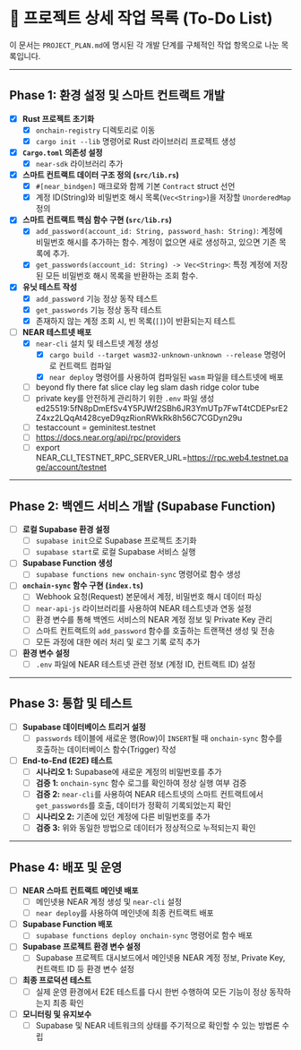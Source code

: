 # 📝 프로젝트 상세 작업 목록 (To-Do List)

이 문서는 `PROJECT_PLAN.md`에 명시된 각 개발 단계를 구체적인 작업 항목으로 나눈 목록입니다.

---

## Phase 1: 환경 설정 및 스마트 컨트랙트 개발

- [x] **Rust 프로젝트 초기화**
  - [x] `onchain-registry` 디렉토리로 이동
  - [x] `cargo init --lib` 명령어로 Rust 라이브러리 프로젝트 생성
- [x] **`Cargo.toml` 의존성 설정**
  - [x] `near-sdk` 라이브러리 추가
- [x] **스마트 컨트랙트 데이터 구조 정의 (`src/lib.rs`)**
  - [x] `#[near_bindgen]` 매크로와 함께 기본 `Contract` struct 선언
  - [x] 계정 ID(String)와 비밀번호 해시 목록(`Vec<String>`)을 저장할 `UnorderedMap` 정의
- [x] **스마트 컨트랙트 핵심 함수 구현 (`src/lib.rs`)**
  - [x] `add_password(account_id: String, password_hash: String)`: 계정에 비밀번호 해시를 추가하는 함수. 계정이 없으면 새로 생성하고, 있으면 기존 목록에 추가.
  - [x] `get_passwords(account_id: String) -> Vec<String>`: 특정 계정에 저장된 모든 비밀번호 해시 목록을 반환하는 조회 함수.
- [x] **유닛 테스트 작성**
  - [x] `add_password` 기능 정상 동작 테스트
  - [x] `get_passwords` 기능 정상 동작 테스트
  - [x] 존재하지 않는 계정 조회 시, 빈 목록(`[]`)이 반환되는지 테스트
- [ ] **NEAR 테스트넷 배포**
  - [x] `near-cli` 설치 및 테스트넷 계정 생성
    - [x] `cargo build --target wasm32-unknown-unknown --release` 명령어로 컨트랙트 컴파일
    - [x] `near deploy` 명령어를 사용하여 컴파일된 `wasm` 파일을 테스트넷에 배포
  - [ ] beyond fly there fat slice clay leg slam dash ridge color tube
  - [ ] private key를 안전하게 관리하기 위한 `.env` 파일 생성 ed25519:5fN8pDmEfSv4Y5PJWf2SBh6JR3YmUTp7FwT4tCDEPsrE2Z4xz2LQqAt428cyeD9qzRionRWkRk8h56C7CGDyn29u
  - [ ] testaccount = geminitest.testnet
  - [ ] https://docs.near.org/api/rpc/providers
  - [ ] export NEAR_CLI_TESTNET_RPC_SERVER_URL=https://rpc.web4.testnet.page/account/testnet

---

## Phase 2: 백엔드 서비스 개발 (Supabase Function)

- [ ] **로컬 Supabase 환경 설정**
  - [ ] `supabase init`으로 Supabase 프로젝트 초기화
  - [ ] `supabase start`로 로컬 Supabase 서비스 실행
- [ ] **Supabase Function 생성**
  - [ ] `supabase functions new onchain-sync` 명령어로 함수 생성
- [ ] **`onchain-sync` 함수 구현 (`index.ts`)**
  - [ ] Webhook 요청(Request) 본문에서 계정, 비밀번호 해시 데이터 파싱
  - [ ] `near-api-js` 라이브러리를 사용하여 NEAR 테스트넷과 연동 설정
  - [ ] 환경 변수를 통해 백엔드 서비스의 NEAR 계정 정보 및 Private Key 관리
  - [ ] 스마트 컨트랙트의 `add_password` 함수를 호출하는 트랜잭션 생성 및 전송
  - [ ] 모든 과정에 대한 에러 처리 및 로그 기록 로직 추가
- [ ] **환경 변수 설정**
  - [ ] `.env` 파일에 NEAR 테스트넷 관련 정보 (계정 ID, 컨트랙트 ID) 설정

---

## Phase 3: 통합 및 테스트

- [ ] **Supabase 데이터베이스 트리거 설정**
  - [ ] `passwords` 테이블에 새로운 행(Row)이 `INSERT`될 때 `onchain-sync` 함수를 호출하는 데이터베이스 함수(Trigger) 작성
- [ ] **End-to-End (E2E) 테스트**
  - [ ] **시나리오 1:** Supabase에 새로운 계정의 비밀번호를 추가
  - [ ] **검증 1:** `onchain-sync` 함수 로그를 확인하여 정상 실행 여부 검증
  - [ ] **검증 2:** `near-cli`를 사용하여 NEAR 테스트넷의 스마트 컨트랙트에서 `get_passwords`를 호출, 데이터가 정확히 기록되었는지 확인
  - [ ] **시나리오 2:** 기존에 있던 계정에 다른 비밀번호를 추가
  - [ ] **검증 3:** 위와 동일한 방법으로 데이터가 정상적으로 누적되는지 확인

---

## Phase 4: 배포 및 운영

- [ ] **NEAR 스마트 컨트랙트 메인넷 배포**
  - [ ] 메인넷용 NEAR 계정 생성 및 `near-cli` 설정
  - [ ] `near deploy`를 사용하여 메인넷에 최종 컨트랙트 배포
- [ ] **Supabase Function 배포**
  - [ ] `supabase functions deploy onchain-sync` 명령어로 함수 배포
- [ ] **Supabase 프로젝트 환경 변수 설정**
  - [ ] Supabase 프로젝트 대시보드에서 메인넷용 NEAR 계정 정보, Private Key, 컨트랙트 ID 등 환경 변수 설정
- [ ] **최종 프로덕션 테스트**
  - [ ] 실제 운영 환경에서 E2E 테스트를 다시 한번 수행하여 모든 기능이 정상 동작하는지 최종 확인
- [ ] **모니터링 및 유지보수**
  - [ ] Supabase 및 NEAR 네트워크의 상태를 주기적으로 확인할 수 있는 방법론 수립
